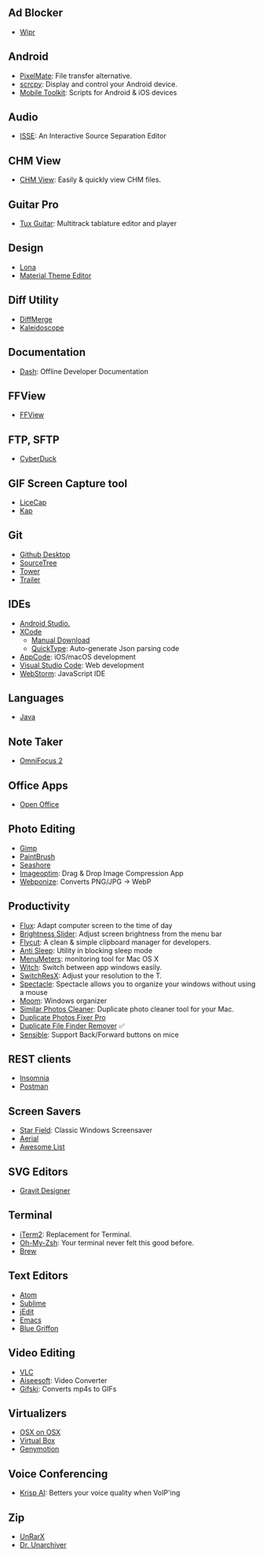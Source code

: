 ## Ad Blocker
- [Wipr](https://apps.apple.com/us/app/wipr/id1320666476?mt=12)

## Android
- [PixelMate](https://github.com/eladnava/pixelmate): File transfer alternative.
- [scrcpy](https://github.com/Genymobile/scrcpy): Display and control your Android device.
- [Mobile Toolkit](https://github.com/IntergalacticPenguin/mobile-toolkit): Scripts for Android & iOS devices

## Audio
- [ISSE](http://isse.sourceforge.net): An Interactive Source Separation Editor

## CHM View
- [CHM View](https://en.freedownloadmanager.org/Mac-OS/CHM-View.html): Easily & quickly view CHM files.

## Guitar Pro
- [Tux Guitar](http://tuxguitar.com.ar): Multitrack tablature editor and player

## Design
- [Lona](https://github.com/airbnb/Lona)
- [Material Theme Editor](https://material.io/resources/theme-editor/)

## Diff Utility
- [DiffMerge](https://www.sourcegear.com/diffmerge/downloaded.php)
- [Kaleidoscope](https://www.kaleidoscopeapp.com)

## Documentation
- [Dash](https://kapeli.com/dash): Offline Developer Documentation

## FFView
- [FFView](https://download.cnet.com/FFView/3000-18488_4-50312.html)

## FTP, SFTP
- [CyberDuck](https://cyberduck.io)

## GIF Screen Capture tool
- [LiceCap](http://www.cockos.com/licecap/)
- [Kap](https://getkap.co)

## Git
- [Github Desktop](https://desktop.github.com)
- [SourceTree](https://www.sourcetreeapp.com)
- [Tower](https://www.git-tower.com/mac)
- [Trailer](https://ptsochantaris.github.io/trailer/)

## IDEs
- [Android Studio.](https://developer.android.com/studio/index.html)
- [XCode](https://apps.apple.com/us/app/xcode/id497799835?mt=12)
  - [Manual Download](https://developer.apple.com/download/more/)
  - [QuickType](https://github.com/quicktype/quicktype-xcode): Auto-generate Json parsing code
- [AppCode](https://www.jetbrains.com/objc/): iOS/macOS development 
- [Visual Studio Code](https://code.visualstudio.com): Web development
- [WebStorm](https://www.jetbrains.com/webstorm/): JavaScript IDE

## Languages
- [Java](http://www.oracle.com/technetwork/java/javase/downloads/index-jsp-138363.html)

## Note Taker
- [OmniFocus 2](https://www.omnigroup.com/omnifocus)

## Office Apps
- [Open Office](https://www.openoffice.org)

## Photo Editing
- [Gimp](https://www.gimp.org)
- [PaintBrush](https://paintbrush.sourceforge.io) 
- [Seashore](https://itunes.apple.com/us/app/seashore/id1448648921?mt=12)
- [Imageoptim](https://imageoptim.com/mac): Drag & Drop Image Compression App
- [Webponize](https://github.com/webponize/webponize): Converts PNG/JPG -> WebP

## Productivity
- [Flux](https://justgetflux.com): Adapt computer screen to the time of day
- [Brightness Slider](https://itunes.apple.com/us/app/brightness-slider/id456624497): Adjust screen brightness from the menu bar
- [Flycut](https://itunes.apple.com/us/app/flycut-clipboard-manager/id442160987?mt=12): A clean & simple clipboard manager for developers.
- [Anti Sleep](https://itunes.apple.com/us/app/anti-sleep/id946798523?mt=12): Utility in blocking sleep mode
- [MenuMeters](http://member.ipmu.jp/yuji.tachikawa/MenuMetersElCapitan/): monitoring tool for Mac OS X
- [Witch](https://manytricks.com/witch/): Switch between app windows easily.
- [SwitchResX](http://www.madrau.com/srx_download/download.html): Adjust your resolution to the T.
- [Spectacle](https://www.spectacleapp.com): Spectacle allows you to organize your windows without using a mouse
- [Moom](https://manytricks.com/moom/): Windows organizer
- [Similar Photos Cleaner](https://itunes.apple.com/us/app/similar-photos-cleaner/id1333523703): Duplicate photo cleaner tool for your Mac.
- [Duplicate Photos Fixer Pro](https://apps.apple.com/us/app/duplicate-photos-fixer-pro/id963642514?mt=12)
- [Duplicate File Finder Remover](https://apps.apple.com/us/app/duplicate-file-finder-remover/id1032755628?mt=12) ✅
- [Sensible](https://sensible-side-buttons.archagon.net): Support Back/Forward buttons on mice

## REST clients
- [Insomnia](https://insomnia.rest)
- [Postman](https://www.getpostman.com)

## Screen Savers
- [Star Field](http://www.opanoid.com/index.php?view=20090930230954): Classic Windows Screensaver 
- [Aerial](https://github.com/JohnCoates/Aerial)
- [Awesome List](https://github.com/agarrharr/awesome-macos-screensavers/blob/master/readme.md) 

## SVG Editors
- [Gravit Designer](https://apps.apple.com/us/app/gravit-designer/id1207744923?mt=12)

## Terminal
- [iTerm2](https://iterm2.com): Replacement for Terminal.
- [Oh-My-Zsh](http://ohmyz.sh/): Your terminal never felt this good before.
- [Brew](https://brew.sh)

## Text Editors
- [Atom](https://atom.io)
- [Sublime](https://sublimetext.com)
- [jEdit](http://www.jedit.org)
- [Emacs](http://aquamacs.org)
- [Blue Griffon](http://bluegriffon.org)

## Video Editing
- [VLC](https://www.videolan.org/vlc/download-macosx.html)
- [Aiseesoft](https://itunes.apple.com/us/app/aiseesoft-free-video-converter/id740372206?ls=1&mt=12): Video Converter
- [Gifski](https://sindresorhus.com/gifski): Converts mp4s to GIFs

## Virtualizers
- [OSX on OSX](https://ntk.me/2012/09/07/os-x-on-os-x/)
- [Virtual Box](https://www.virtualbox.org)
- [Genymotion](https://www.genymotion.com/account/create/)

## Voice Conferencing
- [Krisp AI](https://krisp.ai): Betters your voice quality when VoIP'ing

## Zip
- [UnRarX](https://unrarx.en.softonic.com/mac)
- [Dr. Unarchiver](https://www.drcleaner.com/dr-unarchiver/)
